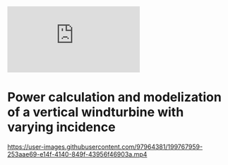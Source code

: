 [![GitHub license](https://badgen.net/github/license/Naereen/Strapdown.js)](https://github.com/jorisgauliard/windturbine/blob/3ad316977390a316efec1ce5d8ec140964b1609c/LICENSE)
# Power calculation and modelization of a vertical windturbine with varying incidence

https://user-images.githubusercontent.com/97964381/199767959-253aae69-e14f-4140-849f-43956f46903a.mp4

